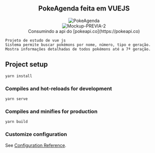 <br/>
<div align="center">
  <h2>PokeAgenda feita em VUEJS</h2>
	<img src="https://i.ibb.co/RyCBXHj/Prancheta-4.png" alt="PokeAgenda" />
  <br />
  <img src="https://i.ibb.co/mh0FBbT/Mockup-PREVIA-2.png" alt="Mockup-PREVIA-2" border="0" />
  <br />
  Consumindo a api do [pokeapi.co](https://pokeapi.co)

</div>




```
Projeto de estudo de vue js
Sistema permite buscar pokémons por nome, número, tipo e geração.
Mostra informações detalhadas de todos pokémons até a 7ª geração.
```

## Project setup
```
yarn install
```

### Compiles and hot-reloads for development
```
yarn serve
```

### Compiles and minifies for production
```
yarn build
```

### Customize configuration
See [Configuration Reference](https://cli.vuejs.org/config/).
